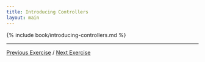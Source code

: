 ```yaml
---
title: Introducing Controllers
layout: main
---
```


{% include book/introducing-controllers.md %}

---

[Previous Exercise](ex3.html) / [Next Exercise](ex5.html)